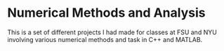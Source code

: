 # Numerical Methods and Analysis
This is a set of different projects I had made for classes at FSU and NYU involving various numerical methods and task in C++ and MATLAB. 
